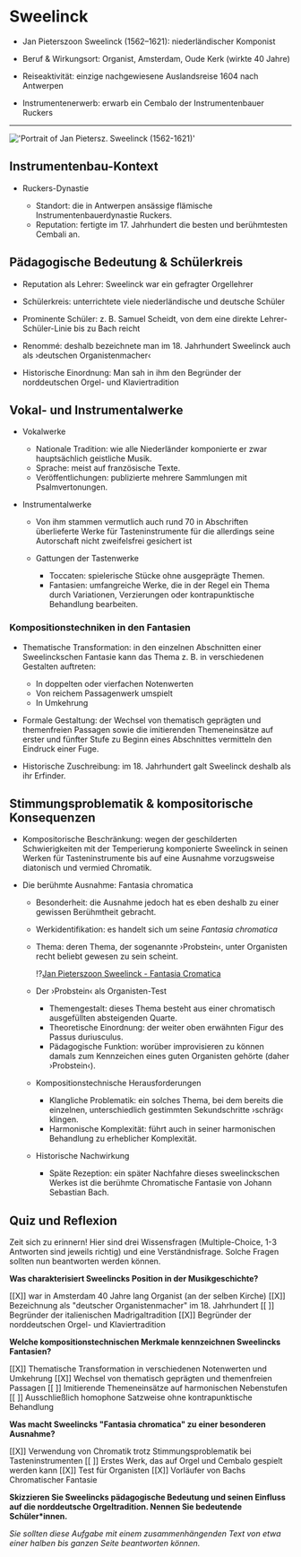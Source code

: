 <!--
author: Dennis Ried
email: dennis.ried@musikwiss.uni-halle.de
version: 1.0.0
language: de
narrator: Deutsch Female
import: ../config.md
tags: komponist
-->

# Sweelinck

- Jan Pieterszoon Sweelinck (1562–1621): niederländischer Komponist

- Beruf & Wirkungsort: Organist, Amsterdam, Oude Kerk (wirkte 40 Jahre)

- Reiseaktivität: einzige nachgewiesene Auslandsreise 1604 nach Antwerpen

- Instrumentenerwerb: erwarb ein Cembalo der Instrumentenbauer Ruckers

---

!['Portrait of Jan Pietersz. Sweelinck (1562-1621)'](https://upload.wikimedia.org/wikipedia/commons/2/27/Jan_Pieterszoon_Sweelinck.png "Portrait of Jan Pietersz. Sweelinck (1562-1621), Bild: wikimedia")

## Instrumentenbau-Kontext

- Ruckers-Dynastie
  
  - Standort: die in Antwerpen ansässige flämische Instrumentenbauerdynastie Ruckers.
  - Reputation: fertigte im 17. Jahrhundert die besten und berühmtesten Cembali an.

## Pädagogische Bedeutung & Schülerkreis

- Reputation als Lehrer: Sweelinck war ein gefragter Orgellehrer

- Schülerkreis: unterrichtete viele niederländische und deutsche Schüler

- Prominente Schüler: z. B. Samuel Scheidt, von dem eine direkte Lehrer-Schüler-Linie bis zu Bach reicht

- Renommé: deshalb bezeichnete man im 18. Jahrhundert Sweelinck auch als ›deutschen Organistenmacher‹

- Historische Einordnung: Man sah in ihm den Begründer der norddeutschen Orgel- und Klaviertradition

## Vokal- und Instrumentalwerke

- Vokalwerke
  
  - Nationale Tradition: wie alle Niederländer komponierte er zwar hauptsächlich geistliche Musik.
  - Sprache: meist auf französische Texte.
  - Veröffentlichungen: publizierte mehrere Sammlungen mit Psalmvertonungen.

- Instrumentalwerke
  
  - Von ihm stammen vermutlich auch rund 70 in Abschriften überlieferte Werke für Tasteninstrumente für die allerdings seine Autorschaft nicht zweifelsfrei gesichert ist
  - Gattungen der Tastenwerke
    
    - Toccaten: spielerische Stücke ohne ausgeprägte Themen.
    - Fantasien: umfangreiche Werke, die in der Regel ein Thema durch Variationen, Verzierungen oder kontrapunktische Behandlung bearbeiten.

### Kompositionstechniken in den Fantasien

- Thematische Transformation: in den einzelnen Abschnitten einer Sweelinckschen Fantasie kann das Thema z. B. in verschiedenen Gestalten auftreten:
  
  - In doppelten oder vierfachen Notenwerten
  - Von reichem Passagenwerk umspielt
  - In Umkehrung

- Formale Gestaltung: der Wechsel von thematisch geprägten und themenfreien Passagen sowie die imitierenden Themeneinsätze auf erster und fünfter Stufe zu Beginn eines Abschnittes vermitteln den Eindruck einer Fuge.

- Historische Zuschreibung: im 18. Jahrhundert galt Sweelinck deshalb als ihr Erfinder.

## Stimmungsproblematik & kompositorische Konsequenzen

- Kompositorische Beschränkung: wegen der geschilderten Schwierigkeiten mit der Temperierung komponierte Sweelinck in seinen Werken für Tasteninstrumente bis auf eine Ausnahme vorzugsweise diatonisch und vermied Chromatik.

- Die berühmte Ausnahme: Fantasia chromatica
  
  - Besonderheit: die Ausnahme jedoch hat es eben deshalb zu einer gewissen Berühmtheit gebracht.
  - Werkidentifikation: es handelt sich um seine *Fantasia chromatica*
  - Thema: deren Thema, der sogenannte ›Probstein‹, unter Organisten recht beliebt gewesen zu sein scheint.

    !?[Jan Pieterszoon Sweelinck - Fantasia Cromatica](https://www.youtube.com/watch?v=9zHWp9nEL0s "Jan Pieterszoon Sweelinck - Fantasia Cromatica, Helmut Walcha (Orgel)")

  - Der ›Probstein‹ als Organisten-Test
    
    - Themengestalt: dieses Thema besteht aus einer chromatisch ausgefüllten absteigenden Quarte.
    - Theoretische Einordnung: der weiter oben erwähnten Figur des Passus duriusculus.
    - Pädagogische Funktion: worüber improvisieren zu können damals zum Kennzeichen eines guten Organisten gehörte (daher ›Probstein‹).

  - Kompositionstechnische Herausforderungen
    
    - Klangliche Problematik: ein solches Thema, bei dem bereits die einzelnen, unterschiedlich gestimmten Sekundschritte ›schräg‹ klingen.
    - Harmonische Komplexität: führt auch in seiner harmonischen Behandlung zu erheblicher Komplexität.

  - Historische Nachwirkung
    
    - Späte Rezeption: ein später Nachfahre dieses sweelinckschen Werkes ist die berühmte Chromatische Fantasie von Johann Sebastian Bach.


## Quiz und Reflexion
Zeit sich zu erinnern! Hier sind drei Wissensfragen (Multiple-Choice, 1-3 Antworten sind jeweils richtig) und eine Verständnisfrage. Solche Fragen sollten nun beantworten werden können.

**Was charakterisiert Sweelincks Position in der Musikgeschichte?**

[[X]] war in Amsterdam 40 Jahre lang Organist (an der selben Kirche)
[[X]] Bezeichnung als "deutscher Organistenmacher" im 18. Jahrhundert
[[ ]] Begründer der italienischen Madrigaltradition
[[X]] Begründer der norddeutschen Orgel- und Klaviertradition

**Welche kompositionstechnischen Merkmale kennzeichnen Sweelincks Fantasien?**

[[X]] Thematische Transformation in verschiedenen Notenwerten und Umkehrung
[[X]] Wechsel von thematisch geprägten und themenfreien Passagen
[[ ]] Imitierende Themeneinsätze auf harmonischen Nebenstufen
[[ ]] Ausschließlich homophone Satzweise ohne kontrapunktische Behandlung

**Was macht Sweelincks "Fantasia chromatica" zu einer besonderen Ausnahme?**

[[X]] Verwendung von Chromatik trotz Stimmungsproblematik bei Tasteninstrumenten
[[ ]] Erstes Werk, das auf Orgel und Cembalo gespielt werden kann
[[X]] Test für Organisten
[[X]] Vorläufer von Bachs Chromatischer Fantasie

**Skizzieren Sie Sweelincks pädagogische Bedeutung und seinen Einfluss auf die norddeutsche Orgeltradition. Nennen Sie bedeutende Schüler*innen.**

*Sie sollten diese Aufgabe mit einem zusammenhängenden Text von etwa einer halben bis ganzen Seite beantworten können.*

